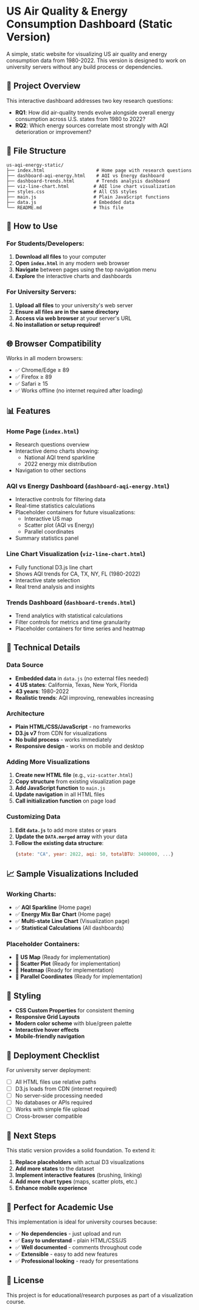 # US Air Quality & Energy Consumption Dashboard (Static Version)

A simple, static website for visualizing US air quality and energy consumption data from 1980-2022. This version is designed to work on university servers without any build process or dependencies.

## 🎯 Project Overview

This interactive dashboard addresses two key research questions:
- **RQ1**: How did air-quality trends evolve alongside overall energy consumption across U.S. states from 1980 to 2022?
- **RQ2**: Which energy sources correlate most strongly with AQI deterioration or improvement?

## 📁 File Structure

```
us-aqi-energy-static/
├── index.html                   # Home page with research questions
├── dashboard-aqi-energy.html    # AQI vs Energy dashboard
├── dashboard-trends.html        # Trends analysis dashboard
├── viz-line-chart.html         # AQI line chart visualization
├── styles.css                  # All CSS styles
├── main.js                     # Plain JavaScript functions
├── data.js                     # Embedded data
└── README.md                   # This file
```

## 🚀 How to Use

### For Students/Developers:
1. **Download all files** to your computer
2. **Open `index.html`** in any modern web browser
3. **Navigate** between pages using the top navigation menu
4. **Explore** the interactive charts and dashboards

### For University Servers:
1. **Upload all files** to your university's web server
2. **Ensure all files are in the same directory**
3. **Access via web browser** at your server's URL
4. **No installation or setup required!**

## 🌐 Browser Compatibility

Works in all modern browsers:
- ✅ Chrome/Edge ≥ 89
- ✅ Firefox ≥ 89  
- ✅ Safari ≥ 15
- ✅ Works offline (no internet required after loading)

## 📊 Features

### Home Page (`index.html`)
- Research questions overview
- Interactive demo charts showing:
  - National AQI trend sparkline
  - 2022 energy mix distribution
- Navigation to other sections

### AQI vs Energy Dashboard (`dashboard-aqi-energy.html`)
- Interactive controls for filtering data
- Real-time statistics calculations
- Placeholder containers for future visualizations:
  - Interactive US map
  - Scatter plot (AQI vs Energy)
  - Parallel coordinates
- Summary statistics panel

### Line Chart Visualization (`viz-line-chart.html`)
- Fully functional D3.js line chart
- Shows AQI trends for CA, TX, NY, FL (1980-2022)
- Interactive state selection
- Real trend analysis and insights

### Trends Dashboard (`dashboard-trends.html`)
- Trend analytics with statistical calculations
- Filter controls for metrics and time granularity
- Placeholder containers for time series and heatmap

## 🔧 Technical Details

### Data Source
- **Embedded data** in `data.js` (no external files needed)
- **4 US states**: California, Texas, New York, Florida
- **43 years**: 1980-2022
- **Realistic trends**: AQI improving, renewables increasing

### Architecture
- **Plain HTML/CSS/JavaScript** - no frameworks
- **D3.js v7** from CDN for visualizations
- **No build process** - works immediately
- **Responsive design** - works on mobile and desktop

### Adding More Visualizations

1. **Create new HTML file** (e.g., `viz-scatter.html`)
2. **Copy structure** from existing visualization page
3. **Add JavaScript function** to `main.js`
4. **Update navigation** in all HTML files
5. **Call initialization function** on page load

### Customizing Data

1. **Edit `data.js`** to add more states or years
2. **Update the `DATA.merged` array** with your data
3. **Follow the existing data structure**:
   ```javascript
   {state: "CA", year: 2022, aqi: 50, totalBTU: 3400000, ...}
   ```

## 📈 Sample Visualizations Included

### Working Charts:
- ✅ **AQI Sparkline** (Home page)
- ✅ **Energy Mix Bar Chart** (Home page)  
- ✅ **Multi-state Line Chart** (Visualization page)
- ✅ **Statistical Calculations** (All dashboards)

### Placeholder Containers:
- 🔲 **US Map** (Ready for implementation)
- 🔲 **Scatter Plot** (Ready for implementation)
- 🔲 **Heatmap** (Ready for implementation)
- 🔲 **Parallel Coordinates** (Ready for implementation)

## 🎨 Styling

- **CSS Custom Properties** for consistent theming
- **Responsive Grid Layouts** 
- **Modern color scheme** with blue/green palette
- **Interactive hover effects**
- **Mobile-friendly navigation**

## 🚀 Deployment Checklist

For university server deployment:

- [ ] All HTML files use relative paths
- [ ] D3.js loads from CDN (internet required)
- [ ] No server-side processing needed
- [ ] No databases or APIs required
- [ ] Works with simple file upload
- [ ] Cross-browser compatible

## 📝 Next Steps

This static version provides a solid foundation. To extend it:

1. **Replace placeholders** with actual D3 visualizations
2. **Add more states** to the dataset
3. **Implement interactive features** (brushing, linking)
4. **Add more chart types** (maps, scatter plots, etc.)
5. **Enhance mobile experience**

## 🏫 Perfect for Academic Use

This implementation is ideal for university courses because:
- ✅ **No dependencies** - just upload and run
- ✅ **Easy to understand** - plain HTML/CSS/JS
- ✅ **Well documented** - comments throughout code
- ✅ **Extensible** - easy to add new features
- ✅ **Professional looking** - ready for presentations

## 📄 License

This project is for educational/research purposes as part of a visualization course. 